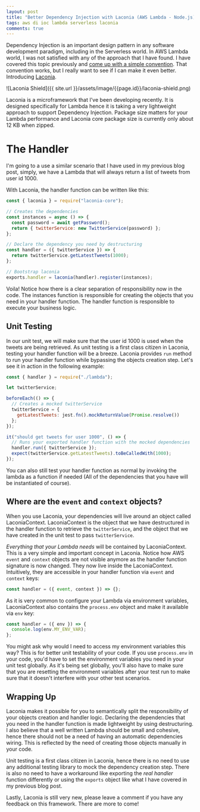 ```yaml
---
layout: post
title: "Better Dependency Injection with Laconia (AWS Lambda - Node.js)"
tags: aws di ioc lambda serverless laconia
comments: true
---
```


Dependency Injection is an important design pattern in any software development
paradigm, including in the Serverless world. In AWS Lambda world, I was not
satisfied with any of the approach that I have found. I have covered
this topic previously and [come up with a simple convention](https://www.ceilfors.com/2017/12/03/dependency-injection-in-aws-lambda-nodejs.html).
That convention works, but I really want to see if I can make it even better.
Introducing [Laconia](https://github.com/ceilfors/laconia).

![Laconia Shield]({{ site.url }}/assets/image/{{page.id}}/laconia-shield.png)

Laconia is a microframework that I've been developing recently. It is designed
specifically for Lambda hence it is taking a very lightweight approach to support
Dependency Injection.
Package size matters for your Lambda performance and Laconia core package size
is currently only about 12 KB when zipped.

# The Handler

I'm going to a use a similar scenario that I have used in my previous blog post,
simply, we have a Lambda that will always return a list of tweets from user id 1000.

With Laconia, the handler function can be written like this:

```js
const { laconia } = require("laconia-core");

// Creates the dependencies
const instances = async () => {
  const password = await getPassword();
  return { twitterService: new TwitterService(password) };
};

// Declare the dependency you need by destructuring
const handler = ({ twitterService }) => {
  return twitterService.getLatestTweets(1000);
};

// Bootstrap laconia
exports.handler = laconia(handler).register(instances);
```

Voila! Notice how there is a clear separation of responsibility now in the code.
The instances function is responsible for creating the objects that you need
in your handler function. The handler function is responsible to execute
your business logic.

## Unit Testing

In our unit test, we will make sure that
the user id 1000 is used when the tweets are being retrieved. As unit testing is a first
class citizen in Laconia, testing your handler function will be a breeze. Laconia
provides `run` method to run your handler function while bypassing the
objects creation step. Let's see it in action in the following example:

```js
const { handler } = require("./lambda");

let twitterService;

beforeEach(() => {
  // Creates a mocked twitterService
  twitterService = {
    getLatestTweets: jest.fn().mockReturnValue(Promise.resolve())
  };
});

it("should get tweets for user 1000", () => {
  // Runs your exported handler function with the mocked dependencies
  handler.run({ twitterService });
  expect(twitterService.getLatestTweets).toBeCalledWith(1000);
});
```

You can also still test your handler function as normal by invoking
the lambda as a function if needed (All of the dependencies
that you have will be instantiated of course).

## Where are the `event` and `context` objects?

When you use Laconia, your dependencies will live around an object
called LaconiaContext. LaconiaContext is the object that we have
destructured in the handler function to retrieve the `twitterService`,
and the object that we have created in the unit test to pass `twitterService`.

_Everything that your Lambda needs_ will be contained by LaconiaContext.
This is a very simple and important concept in Laconia. Notice how AWS `event` and
`context` objects are not visible anymore as the handler function signature
is now changed. They now live inside the LaconiaContext.
Intuitively, they are accessible in your handler function via `event` and `context`
keys:

```js
const handler = ({ event, context }) => {};
```

As it is very common to configure your Lambda via environment variables, LaconiaContext
also contains the `process.env` object and make it available via `env` key:

```js
const handler = ({ env }) => {
  console.log(env.MY_ENV_VAR);
};
```

You might ask why would I need to access my environment variables this way?
This is for better unit testability of your code.
If you use `process.env` in your code, you'd have to set
the environment variables you need in your unit test globally. As it's being set
globally, you'll also have to make sure
that you are resetting the environment variables after your test run to make sure that
it doesn't interfere with your other test scenarios.

## Wrapping Up

Laconia makes it possible for you to semantically split the responsibility
of your objects creation and handler logic. Declaring the dependencies that
you need in the handler function is made lightweight by using destructuring.
I also believe that a well written Lambda should be small and cohesive, hence
there should not be a need of having an automatic dependencies wiring. This is reflected
by the need of creating those objects manually in your code.

Unit testing is a first class citizen in Laconia, hence there is no need to use any
additional testing library to mock the dependency creation step. There is also no need
to have a workaround like exporting the _real handler_ function differently or using
the `exports` object like what I have covered in my previous blog post.

Lastly, Laconia is still very new, please leave a comment if you have any feedback on this
framework. There are more to come!

